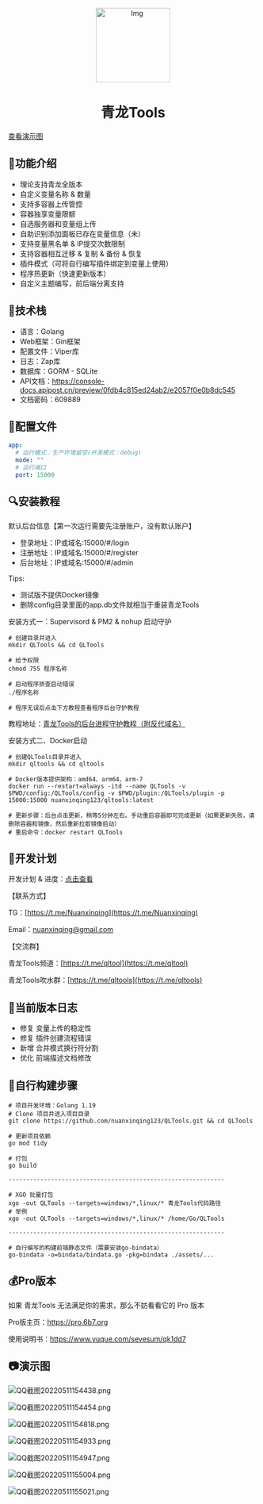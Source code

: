 <!--suppress HtmlDeprecatedAttribute -->
<p align="center">
  <a href="https://github.com/whyour/qinglong">
    <img width="150" src="https://z3.ax1x.com/2021/11/18/I7MpAe.png" alt="Img">
  </a>
</p>

<h1 align="center">青龙Tools</h1>
<p><a href="https://github.com/nuanxinqing123/QLTools#%E6%BC%94%E7%A4%BA%E5%9B%BE">查看演示图</a></p>

## 🍭功能介绍
- 理论支持青龙全版本
- 自定义变量名称 & 数量
- 支持多容器上传管控
- 容器独享变量限额
- 自选服务器和变量组上传
- 自助识别添加面板已存在变量信息（未）
- 支持变量黑名单 & IP提交次数限制
- 支持容器相互迁移 & 复制 & 备份 & 恢复
- 插件模式（可将自行编写插件绑定到变量上使用）
- 程序热更新（快速更新版本）
- 自定义主题编写，前后端分离支持

## 🍳技术栈
- 语言：Golang
- Web框架：Gin框架
- 配置文件：Viper库
- 日志：Zap库
- 数据库：GORM - SQLite
- API文档：https://console-docs.apipost.cn/preview/0fdb4c815ed24ab2/e2057f0e0b8dc545
- 文档密码：609889

## 🧸配置文件
```yaml
app:
  # 运行模式：生产环境留空(开发模式：debug)
  mode: ""
  # 运行端口
  port: 15000
```

## 🔍安装教程
默认后台信息【第一次运行需要先注册账户，没有默认账户】
- 登录地址：IP或域名:15000/#/login
- 注册地址：IP或域名:15000/#/register
- 后台地址：IP或域名:15000/#/admin

Tips: 
- 测试版不提供Docker镜像 
- 删除config目录里面的app.db文件就相当于重装青龙Tools

安装方式一：Supervisord & PM2 & nohup 启动守护
```shell
# 创建目录并进入
mkdir QLTools && cd QLTools

# 给予权限
chmod 755 程序名称

# 启动程序排查启动错误
./程序名称

# 程序无误后点击下方教程查看程序后台守护教程
```

教程地址：[青龙Tools的后台进程守护教程（附反代域名）](https://6b7.org/460.html)

安装方式二、Docker启动
```shell
# 创建QLTools目录并进入
mkdir qltools && cd qltools

# Docker版本提供架构：amd64、arm64、arm-7
docker run --restart=always -itd --name QLTools -v $PWD/config:/QLTools/config -v $PWD/plugin:/QLTools/plugin -p 15000:15000 nuanxinqing123/qltools:latest

# 更新步骤：后台点击更新，稍等5分钟左右。手动重启容器即可完成更新（如果更新失败，请删除容器和镜像，然后重新拉取镜像启动）
# 重启命令：docker restart QLTools
```

## 🎯开发计划

开发计划 & 进度：[点击查看](https://web.banlikanban.com/kanban/626f9b4c6ade1220282ac551)

【联系方式】

TG：[https://t.me/Nuanxinqing](https://t.me/Nuanxinqing)

Email：nuanxinqing@gmail.com

【交流群】

青龙Tools频道：[https://t.me/qltool](https://t.me/qltool)

青龙Tools吹水群：[https://t.me/qltools](https://t.me/qltools)

## 🧩当前版本日志

- 修复 变量上传的稳定性
- 修复 插件创建流程错误
- 新增 合并模式换行符分割
- 优化 前端描述文档修改

## 📔自行构建步骤
```shell
# 项目开发环境：Golang 1.19
# Clone 项目并进入项目目录
git clone https://github.com/nuanxinqing123/QLTools.git && cd QLTools

# 更新项目依赖
go mod tidy

# 打包
go build

-------------------------------------------------------------

# XGO 批量打包
xgo -out QLTools --targets=windows/*,linux/* 青龙Tools代码路径
# 举例
xgo -out QLTools --targets=windows/*,linux/* /home/Go/QLTools

-------------------------------------------------------------

# 自行编写的构建前端静态文件（需要安装go-bindata）
go-bindata -o=bindata/bindata.go -pkg=bindata ./assets/...
```

## 💰Pro版本
如果 青龙Tools 无法满足你的需求，那么不妨看看它的 Pro 版本

Pro版主页：https://pro.6b7.org

使用说明书：https://www.yuque.com/sevesum/qk1dd7

## 📷演示图

![QQ截图20220511154438.png](https://pic.6b7.xyz/2022/05/11/25a5e41170f5f.png)

![QQ截图20220511154454.png](https://pic.6b7.xyz/2022/05/11/3f13f15d25b46.png)

![QQ截图20220511154818.png](https://pic.6b7.xyz/2022/05/11/e41ea41542307.png)

![QQ截图20220511154933.png](https://pic.6b7.xyz/2022/05/11/40f36ef85f79d.png)

![QQ截图20220511154947.png](https://pic.6b7.xyz/2022/05/11/347a5fd9b12f2.png)

![QQ截图20220511155004.png](https://pic.6b7.xyz/2022/05/11/3c3c339fa3b82.png)

![QQ截图20220511155021.png](https://pic.6b7.xyz/2022/05/11/4fe5dab516d93.png)



